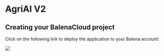 # AgriAI V2
## Creating your BalenaCloud project

Click on the following link to deploy the application to your Balena account:

[![](https://balena.io/deploy.png)](https://dashboard.balena-cloud.com/deploy?repoUrl=https://github.com/arijitdas123student/agri-ai-v2)

